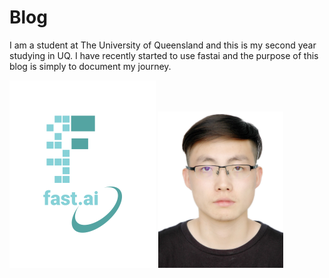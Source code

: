 # Blog
I am a student at The University of Queensland and this is my second year studying in UQ. I have recently started to use fastai and the purpose of this blog is simply to document my journey.

![Image of fast.ai logo](images/logo.png)
<img src="images/self.png" alt="Self Image" width="200">
